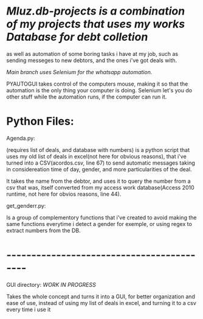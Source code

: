 # *Mluz.db-projects is a combination of my projects that uses my works Database for debt colletion*
as well as automation of some boring tasks i have at my job, such as sending messeges to new debtors, and the ones i've got deals with.

*Main branch uses Selenium for the whatsapp automation.*

PYAUTOGUI takes control of the computers mouse, making it so that the automation is the only thing your computer is doing. Selenium let's you do other stuff while the automation runs, if the computer can run it.

# Python Files:

Agenda.py:

(requires list of deals, and database with numbers)
is a python script that uses my old list of deals in excel(not here for obvious reasons), that i've turned into a CSV(acordos.csv, line 67) to send automatic messages taking in considereation time of day, gender, and more particularities of the deal.

It takes the name from the debtor, and uses it to query the number from a csv that was, itself converted from my access work database(Access 2010 runtime, not here for obvios reasons, line 44).  


get_genderr.py:

Is a group of complementory functions that i've created to avoid making the same functions everytime i detect a gender for exemple, or using regex to extract numbers from the DB.

# ------------------------------------------
GUI directory: *WORK IN PROGRESS*

Takes the whole concept and turns it into a GUI, for better organization and ease of use, instead of using my list of deals in excel, and turning it to a csv every time i use it

